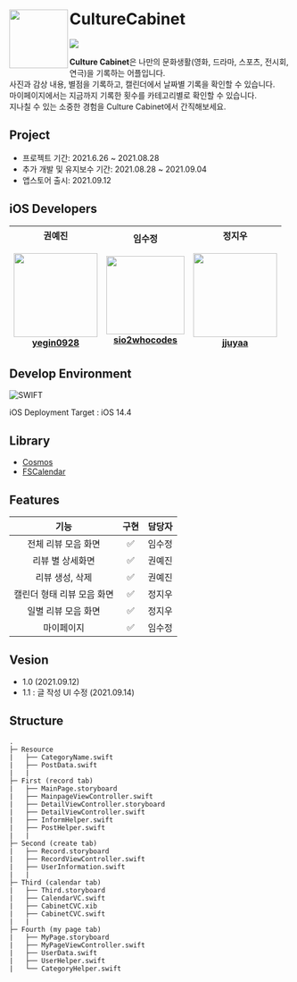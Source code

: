 # CultureCabinet <img src="https://user-images.githubusercontent.com/41771874/134630167-2cbae8d2-86f5-447d-9ab9-382e5809a18b.png" width = 105 align = left>
[<img src = "https://devimages-cdn.apple.com/app-store/marketing/guidelines/images/badge-download-on-the-app-store.svg">](https://apps.apple.com/us/app/culturecabinet/id1583912485)   

**Culture Cabinet**은 나만의 문화생활(영화, 드라마, 스포츠, 전시회, 연극)을 기록하는 어플입니다.    
사진과 감상 내용, 별점을 기록하고, 캘린더에서 날짜별 기록을 확인할 수 있습니다.    
마이페이지에서는 지금까지 기록한 횟수를 카테고리별로 확인할 수 있습니다.    
지나칠 수 있는 소중한 경험을 Culture Cabinet에서 간직해보세요.   

## Project
- 프로젝트 기간: 2021.6.26 ~ 2021.08.28   
- 추가 개발 및 유지보수 기간: 2021.08.28 ~ 2021.09.04   
- 앱스토어 출시: 2021.09.12

## iOS Developers
| <center>권예진</center><br><img src="https://user-images.githubusercontent.com/41771874/134752886-99bd59e3-2761-462d-9f91-810376c1e16d.png" width = 150 align = center><br>[yegin0928](https://github.com/yejin0928) | <center>임수정</center><br><img src="https://user-images.githubusercontent.com/41771874/134629129-65b78708-e620-469b-8618-b3e7f140efa9.png" width = 140 align = center><br>[sio2whocodes](https://github.com/sio2whocodes) | <center>정지우</center><br><img src="https://user-images.githubusercontent.com/41771874/134625950-3d9fa1b8-9d29-4062-a253-1ee30703e7ae.png" width = 150><br>[jjuyaa](https://github.com/jjuyaa) |
| - | - | - |


## Develop Environment
![SWIFT](https://img.shields.io/static/v1?style=for-the-badge&logo=swift&message=SWIFT&label=&color=FA7343&labelColor=000000)

iOS Deployment Target : iOS 14.4

## Library
- [Cosmos](https://github.com/evgenyneu/Cosmos)
- [FSCalendar](https://github.com/WenchaoD/FSCalendar)

## Features
| 기능 | 구현 | 담당자 |
| - | - | - |
| <center>전체 리뷰 모음 화면</center> | <center>✅</center> | <center>임수정</center> |
| <center>리뷰 별 상세화면</center> | <center>✅</center> | <center>권예진</center> |
| <center>리뷰 생성, 삭제</center> | <center>✅</center> | <center>권예진</center> |
| <center>캘린더 형태 리뷰 모음 화면</center> | <center>✅</center> | <center>정지우</center> |
| <center>일별 리뷰 모음 화면</center> | <center>✅</center> | <center>정지우</center> |
| <center>마이페이지</center> | <center>✅</center> | <center>임수정</center> |

## Vesion
- 1.0 (2021.09.12)
- 1.1 : 글 작성 UI 수정 (2021.09.14)
   

## Structure

```
.
├─ Resource
|   ├── CategoryName.swift
|   ├── PostData.swift
|   |
├─ First (record tab)
|   ├── MainPage.storyboard
|   ├── MainpageViewController.swift
|   ├── DetailViewController.storyboard
|   ├── DetailViewController.swift
|   ├── InformHelper.swift
|   ├── PostHelper.swift
|   |
├─ Second (create tab)
|   ├── Record.storyboard
|   ├── RecordViewController.swift
|   ├── UserInformation.swift
|   |
├─ Third (calendar tab)
|   ├── Third.storyboard
|   ├── CalendarVC.swift
|   ├── CabinetCVC.xib
|   ├── CabinetCVC.swift
|   |
├─ Fourth (my page tab)
|   ├── MyPage.storyboard
|   ├── MyPageViewController.swift
|   ├── UserData.swift
|   ├── UserHelper.swift
|   └── CategoryHelper.swift


```
